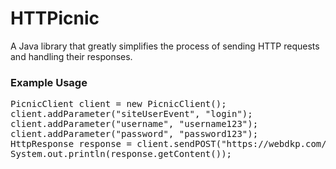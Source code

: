 # HTTPicnic
A Java library that greatly simplifies the process of sending HTTP requests and handling their responses.

<h3>Example Usage</h3>
<pre>
PicnicClient client = new PicnicClient();
client.addParameter("siteUserEvent", "login");
client.addParameter("username", "username123");
client.addParameter("password", "password123");
HttpResponse response = client.sendPOST("https://webdkp.com/login");
System.out.println(response.getContent());
 </pre>

